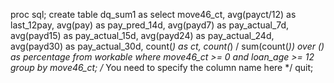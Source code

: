 proc sql;
create table dq_sum1 as 
select 
    move46_ct,
    avg(payct/12) as last_12pay,
    avg(pay) as pay_pred_14d, 
    avg(payd7) as pay_actual_7d, 
    avg(payd15) as pay_actual_15d,
    avg(payd24) as pay_actual_24d,
    avg(payd30) as pay_actual_30d,
    count(*) as ct,
    count(*) / sum(count(*)) over () as percentage
from 
    workable
where 
    move46_ct >= 0 and loan_age >= 12
group by 
    move46_ct; /* You need to specify the column name here */
quit;

